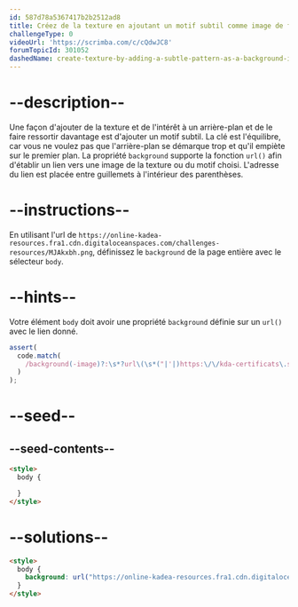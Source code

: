 ```yaml
---
id: 587d78a5367417b2b2512ad8
title: Créez de la texture en ajoutant un motif subtil comme image de fond
challengeType: 0
videoUrl: 'https://scrimba.com/c/cQdwJC8'
forumTopicId: 301052
dashedName: create-texture-by-adding-a-subtle-pattern-as-a-background-image
---
```


# --description--

Une façon d'ajouter de la texture et de l'intérêt à un arrière-plan et de le faire ressortir davantage est d'ajouter un motif subtil. La clé est l'équilibre, car vous ne voulez pas que l'arrière-plan se démarque trop et qu'il empiète sur le premier plan. La propriété `background` supporte la fonction `url()` afin d'établir un lien vers une image de la texture ou du motif choisi. L'adresse du lien est placée entre guillemets à l'intérieur des parenthèses.

# --instructions--

En utilisant l'url de `https://online-kadea-resources.fra1.cdn.digitaloceanspaces.com/challenges-resources/MJAkxbh.png`, définissez le `background` de la page entière avec le sélecteur `body`.

# --hints--

Votre élément `body` doit avoir une propriété `background` définie sur un `url()` avec le lien donné.

```js
assert(
  code.match(
    /background(-image)?:\s*?url\(\s*("|'|)https:\/\/kda-certificats\.s3\.eu-west-3\.amazonaws\.com\/MJ_Akxbh_86aa6354ff\.png\?111509\.39999997616\2\s*\)/gi
  )
);
```

# --seed--

## --seed-contents--

```html
<style>
  body {

  }
</style>
```

# --solutions--

```html
<style>
  body {
    background: url("https://online-kadea-resources.fra1.cdn.digitaloceanspaces.com/challenges-resources/MJAkxbh.png");
  }
</style>
```
